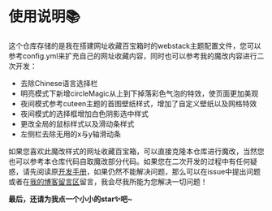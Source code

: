# 使用说明📚
这个仓库存储的是我在搭建网址收藏百宝箱时的webstack主题配置文件，您可以参考config.yml来扩充自己的网址收藏内容，同时也可以参考我的魔改内容进行二次开发：

- 去除Chinese语言选择栏
- 明亮模式下新增circleMagic从上到下掉落彩色气泡的特效，使页面更加美观
- 夜间模式参考cuteen主题的首图壁纸样式，增加了自定义壁纸以及网格特效
- 夜间模式的选择框增加白色阴影选中样式
- 更改全局的鼠标样式以及滑动条样式
- 左侧栏去除无用的x与y轴滑动条

如果您喜欢此魔改样式的网址收藏百宝箱，可以直接克隆本仓库进行魔改，当然您也可以参考本仓库代码自取魔改部分代码。如果您在二次开发的过程中有任何疑惑，请先阅读原[开发手册](https://github.com/HCLonely/hexo-theme-webstack/blob/master/README_CN.md)，如果仍然不能解决问题，那么可以在issue中提出问题或者在[我的博客留言区](https://wenchong.space/comments/)留言，我会尽我所能为您解决一切问题！

**最后，还请为我点一个小小的star✨吧~**
